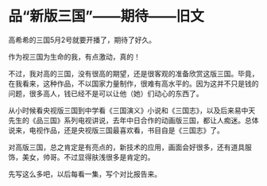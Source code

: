 # 品“新版三国”——期待——旧文 #
高希希的三国5月2号就要开播了，期待了好久。

作为视三国为生命的我，有点激动，真的！

不过，我对高的三国，没有很高的期望，还是很客观的准备欣赏这版三国。毕竟，在我看来，这种作品，不以国家力量制作，很难有高水平的。因为这并不只是钱的问题，很多高人，钱已经不是可以让他（她）们动心的东西了。

从小时候看央视版三国到中学看《三国演义》小说和《三国志》，以及后来易中天先生的《品三国》系列电视讲说，去年中日合作的动画版三国，都让人痴迷。总体说来，电视作品，还是央视版三国最喜欢看，书目自是《三国志》了。

对高版三国，总之肯定是有亮点的，新技术的应用，画面会好很多，还有道具服饰，美女，帅哥。不过显得肤浅很多是肯定的。

先写这么多吧，以后每看一集，写个对比报告来。